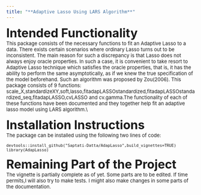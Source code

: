 ```yaml
---
title: "**Adaptive Lasso Using LARS Algorithm**"
---
```

<font size = "6"> **Intended Functionality**\
<font size = "2">This package consists of the necessary functions to fit an Adaptive Lasso to a data. There exists certain scenarios where ordinary Lasso turns out to be inconsistent. The main reason for such a discrepancy is that Lasso does not always enjoy oracle properties. In such a case, it is convenient to take resort to Adaptive Lasso technique which satisfies the oracle properties, that is, it has the ability to perform the same asymptotically, as if we knew the true specification of the model beforehand. Such an algorithm was proposed by Zou(2006). This package consists of 9 functions: scale_X,standardizeXY,soft,lasso,fitadapLASSOstandardized,fitadapLASSOstandardized_seq,fitadapLASSO,cvLASSO and cv.gamma.The functionality of each of these functions have been documented and they together help fit an adaptive lasso model using LARS algorithm.\

<font size = "6"> **Installation Instructions**\
<font size = "2"> The package can be installed using the following two lines of code:
```{r}
devtools::install_github("Saptati-Datta/AdapLasso",build_vignettes=TRUE)
library(AdapLasso)

```
<font size = "6"> **Remaining Part of the Project**\
<font size = "2"> The vignette is partially complete as of yet. Some parts are to be edited. If time permits,I will also try to make tests. I might also make changes in some parts of the documentation.
